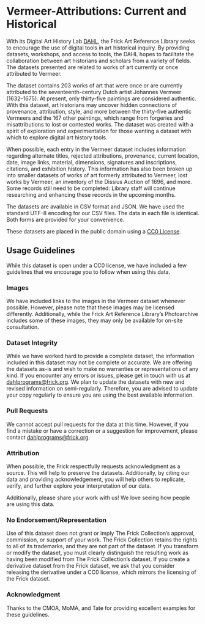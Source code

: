 # Vermeer-Attributions: Current and Historical

With its Digital Art History Lab [DAHL]( https://www.frick.org/research/DAHL), the Frick Art Reference Library seeks to encourage the use of digital tools in art historical inquiry. By providing datasets, workshops, and access to tools, the DAHL hopes to facilitate the collaboration between art historians and scholars from a variety of fields. The datasets presented are related to works of art currently or once attributed to Vermeer.

The dataset contains 203 works of art that were once or are currently attributed to the seventeenth-century Dutch artist Johannes Vermeer (1632–1675). At present, only thirty-five paintings are considered authentic. With this dataset, art historians may uncover hidden connections of provenance, attribution, style, and more between the thirty-five authentic Vermeers and the 167 other paintings, which range from forgeries and misattributions to lost or contested works. The dataset was created with a spirit of exploration and experimentation for those wanting a dataset with which to explore digital art history tools.

When possible, each entry in the Vermeer dataset includes information regarding alternate titles, rejected attributions, provenance, current location, date, image links, material, dimensions, signatures and inscriptions, citations, and exhibition history. This information has also been broken up into smaller datasets of works of art formerly attributed to Vermeer, lost works by Vermeer, an inventory of the Dissius Auction of 1696, and more. Some records still need to be completed: Library staff will continue researching and enhancing these records in the upcoming months.

The datasets are available in CSV format and JSON. We have used the standard UTF-8 encoding for our CSV files. The data in each file is identical. Both forms are provided for your convenience.

These datasets are placed in the public domain using a [CC0 License](https://creativecommons.org/publicdomain/zero/1.0/).

## Usage Guidelines
While this dataset is open under a CC0 license, we have included a few guidelines that we encourage you to follow when using this data.

### Images
We have included links to the images in the Vermeer dataset whenever possible. However, please note that these images may be licensed differently. Additionally, while the Frick Art Reference Library’s Photoarchive includes some of these images, they may only be available for on-site consultation.

### Dataset Integrity
While we have worked hard to provide a complete dataset, the information included in this dataset may not be complete or accurate. We are offering the datasets as-is and wish to make no warranties or representations of any kind. If you encounter any errors or issues, please get in touch with us at dahlprograms@frick.org. We plan to update the datasets with new and revised information on semi-regularly. Therefore, you are advised to update your copy regularly to ensure you are using the best available information.

### Pull Requests
We cannot accept pull requests for the data at this time. However, if you find a mistake or have a correction or a suggestion for improvement, please contact dahlprograms@frick.org.

### Attribution
When possible, the Frick respectfully requests acknowledgment as a source. This will help to preserve the datasets. Additionally, by citing our data and providing acknowledgement, you will help others to replicate, verify, and further explore your interpretation of our data.

Additionally, please share your work with us! We love seeing how people are using this data.

### No Endorsement/Representation
Use of this dataset does not grant or imply The Frick Collection’s approval, commission, or support of your work. The Frick Collection retains the rights to all of its trademarks, and they are not part of the dataset. If you transform or modify the dataset, you must clearly distinguish the resulting work as having been modified from The Frick Collection’s dataset. If you create a derivative dataset from the Frick dataset, we ask that you consider releasing the derivative under a CC0 license, which mirrors the licensing of the Frick dataset.

### Acknowledgment
Thanks to the CMOA, MoMA, and Tate for providing excellent examples for these guidelines.
